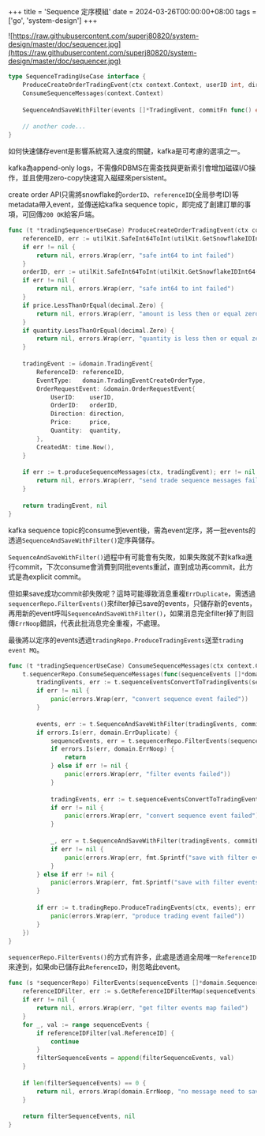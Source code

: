 +++
title = 'Sequence 定序模組'
date = 2024-03-26T00:00:00+08:00
tags = ['go', 'system-design']
+++

![https://raw.githubusercontent.com/superj80820/system-design/master/doc/sequencer.jpg](https://raw.githubusercontent.com/superj80820/system-design/master/doc/sequencer.jpg)

```go
type SequenceTradingUseCase interface {
	ProduceCreateOrderTradingEvent(ctx context.Context, userID int, direction DirectionEnum, price, quantity decimal.Decimal) (*TradingEvent, error)
	ConsumeSequenceMessages(context.Context)

	SequenceAndSaveWithFilter(events []*TradingEvent, commitFn func() error) ([]*TradingEvent, error)

	// another code...
}

```

如何快速儲存event是影響系統寫入速度的關鍵，kafka是可考慮的選項之一。

kafka為append-only logs，不需像RDBMS在需查找與更新索引會增加磁碟I/O操作，並且使用zero-copy快速寫入磁碟來persistent。

create order API只需將snowflake的`orderID`、`referenceID`(全局參考ID)等metadata帶入event，並傳送給kafka sequence topic，即完成了創建訂單的事項，可回傳`200 OK`給客戶端。

```go
func (t *tradingSequencerUseCase) ProduceCreateOrderTradingEvent(ctx context.Context, userID int, direction domain.DirectionEnum, price, quantity decimal.Decimal) (*domain.TradingEvent, error) {
	referenceID, err := utilKit.SafeInt64ToInt(utilKit.GetSnowflakeIDInt64())
	if err != nil {
		return nil, errors.Wrap(err, "safe int64 to int failed")
	}
	orderID, err := utilKit.SafeInt64ToInt(utilKit.GetSnowflakeIDInt64())
	if err != nil {
		return nil, errors.Wrap(err, "safe int64 to int failed")
	}
	if price.LessThanOrEqual(decimal.Zero) {
		return nil, errors.Wrap(err, "amount is less then or equal zero failed")
	}
	if quantity.LessThanOrEqual(decimal.Zero) {
		return nil, errors.Wrap(err, "quantity is less then or equal zero failed")
	}

	tradingEvent := &domain.TradingEvent{
		ReferenceID: referenceID,
		EventType:   domain.TradingEventCreateOrderType,
		OrderRequestEvent: &domain.OrderRequestEvent{
			UserID:    userID,
			OrderID:   orderID,
			Direction: direction,
			Price:     price,
			Quantity:  quantity,
		},
		CreatedAt: time.Now(),
	}

	if err := t.produceSequenceMessages(ctx, tradingEvent); err != nil {
		return nil, errors.Wrap(err, "send trade sequence messages failed")
	}

	return tradingEvent, nil
}

```

kafka sequence topic的consume到event後，需為event定序，將一批events的透過`SequenceAndSaveWithFilter()`定序與儲存。

`SequenceAndSaveWithFilter()`過程中有可能會有失敗，如果失敗就不對kafka進行commit，下次consume會消費到同批events重試，直到成功再commit，此方式是為explicit commit。

但如果save成功commit卻失敗呢？這時可能導致消息重複`ErrDuplicate`，需透過`sequencerRepo.FilterEvents()`來filter掉已save的events，只儲存新的events，再用新的event呼叫`SequenceAndSaveWithFilter()`，如果消息完全filter掉了則回傳`ErrNoop`錯誤，代表此批消息完全重複，不處理。

最後將以定序的events透過`tradingRepo.ProduceTradingEvents`送至`trading event MQ`。

```go
func (t *tradingSequencerUseCase) ConsumeSequenceMessages(ctx context.Context) {
	t.sequencerRepo.ConsumeSequenceMessages(func(sequenceEvents []*domain.SequencerEvent, commitFn func() error) {
		tradingEvents, err := t.sequenceEventsConvertToTradingEvents(sequenceEvents)
		if err != nil {
			panic(errors.Wrap(err, "convert sequence event failed"))
		}

		events, err := t.SequenceAndSaveWithFilter(tradingEvents, commitFn)
		if errors.Is(err, domain.ErrDuplicate) {
			sequenceEvents, err = t.sequencerRepo.FilterEvents(sequenceEvents)
			if errors.Is(err, domain.ErrNoop) {
				return
			} else if err != nil {
				panic(errors.Wrap(err, "filter events failed"))
			}

			tradingEvents, err := t.sequenceEventsConvertToTradingEvents(sequenceEvents)
			if err != nil {
				panic(errors.Wrap(err, "convert sequence event failed"))
			}

			_, err = t.SequenceAndSaveWithFilter(tradingEvents, commitFn)
			if err != nil {
				panic(errors.Wrap(err, fmt.Sprintf("save with filter events failed, events length: %d", len(events))))
			}
		} else if err != nil {
			panic(errors.Wrap(err, fmt.Sprintf("save with filter events failed, events length: %d", len(events))))
		}

		if err := t.tradingRepo.ProduceTradingEvents(ctx, events); err != nil {
			panic(errors.Wrap(err, "produce trading event failed"))
		}
	})
}

```

`sequencerRepo.FilterEvents()`的方式有許多，此處是透過全局唯一`ReferenceID`來達到，如果db已儲存此`ReferenceID`，則忽略此event。

```go
func (s *sequencerRepo) FilterEvents(sequenceEvents []*domain.SequencerEvent) ([]*domain.SequencerEvent, error) {
	referenceIDFilter, err := s.GetReferenceIDFilterMap(sequenceEvents)
	if err != nil {
		return nil, errors.Wrap(err, "get filter events map failed")
	}
	for _, val := range sequenceEvents {
		if referenceIDFilter[val.ReferenceID] {
			continue
		}
		filterSequenceEvents = append(filterSequenceEvents, val)
	}

	if len(filterSequenceEvents) == 0 {
		return nil, errors.Wrap(domain.ErrNoop, "no message need to save")
	}

	return filterSequenceEvents, nil
}

```